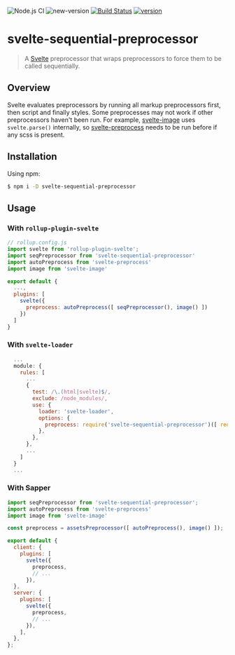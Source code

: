 ![Node.js CI](https://github.com/pchynoweth/svelte-sequential-preprocessor/workflows/Node.js%20CI/badge.svg)
![new-version](https://github.com/pchynoweth/svelte-sequential-preprocessor/workflows/new-version/badge.svg)
[![Build Status](https://travis-ci.org/pchynoweth/svelte-sequential-preprocessor.svg?branch=master)](https://travis-ci.org/pchynoweth/svelte-sequential-preprocessor)
[![version](https://img.shields.io/npm/v/svelte-sequential-preprocessor.svg?style=flat-square)](http://npm.im/svelte-sequential-preprocessor)

# svelte-sequential-preprocessor

> A [Svelte](https://svelte.dev) preprocessor that wraps preprocessors to force them to be called sequentially.

## Overview

Svelte evaluates preprocessors by running all markup preprocessors first, then script and finally styles.  Some preprocesses may not work if other preprocessors haven't been run.  For example, [svelte-image](https://github.com/matyunya/svelte-image) uses `svelte.parse()` internally, so [svelte-preprocess](https://github.com/sveltejs/svelte-preprocess) needs to be run before if any scss is present.

## Installation

Using npm:
```bash
$ npm i -D svelte-sequential-preprocessor
```

## Usage

### With `rollup-plugin-svelte`

```js
// rollup.config.js
import svelte from 'rollup-plugin-svelte';
import seqPreprocessor from 'svelte-sequential-preprocessor'
import autoPreprocess from 'svelte-preprocess'
import image from 'svelte-image'

export default {
  ...,
  plugins: [
    svelte({
      preprocess: autoPreprocess([ seqPreprocessor(), image() ])
    })
  ]
}
```

### With `svelte-loader`

```js
  ...
  module: {
    rules: [
      ...
      {
        test: /\.(html|svelte)$/,
        exclude: /node_modules/,
        use: {
          loader: 'svelte-loader',
          options: {
            preprocess: require('svelte-sequential-preprocessor')([ require('svelte-preprocess'), require('svelte-image')])
          },
        },
      },
      ...
    ]
  }
  ...
```

### With Sapper

```js
import seqPreprocessor from 'svelte-sequential-preprocessor';
import autoPreprocess from 'svelte-preprocess'
import image from 'svelte-image'

const preprocess = assetsPreprocessor([ autoPreprocess(), image() ]);

export default {
  client: {
    plugins: [
      svelte({
        preprocess,
        // ...
      }),
  },
  server: {
    plugins: [
      svelte({
        preprocess,
        // ...
      }),
    ],
  },
};
```